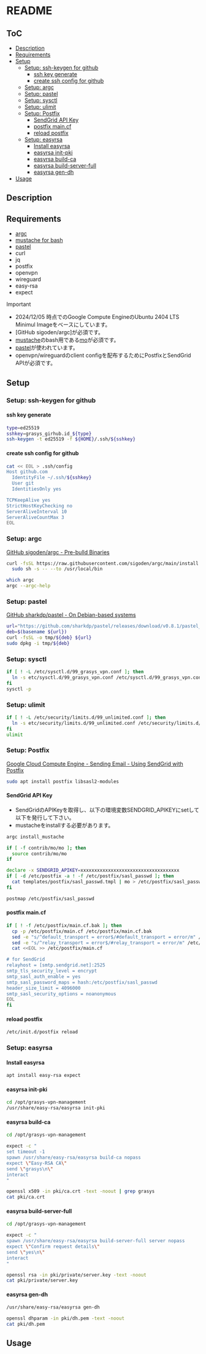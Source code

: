 # README

## ToC

<!-- mtoc-start -->

- [Description](#description)
- [Requirements](#requirements)
- [Setup](#setup)
  - [Setup: ssh-keygen for github](#setup-ssh-keygen-for-github)
    - [ssh key generate](#ssh-key-generate)
    - [create ssh config for github](#create-ssh-config-for-github)
  - [Setup: argc](#setup-argc)
  - [Setup: pastel](#setup-pastel)
  - [Setup: sysctl](#setup-sysctl)
  - [Setup: ulimit](#setup-ulimit)
  - [Setup: Postfix](#setup-postfix)
    - [SendGrid API Key](#sendgrid-api-key)
    - [postfix main.cf](#postfix-maincf)
    - [reload postfix](#reload-postfix)
  - [Setup: easyrsa](#setup-easyrsa)
    - [Install easyrsa](#install-easyrsa)
    - [easyrsa init-pki](#easyrsa-init-pki)
    - [easyrsa build-ca](#easyrsa-build-ca)
    - [easyrsa build-server-full](#easyrsa-build-server-full)
    - [easyrsa gen-dh](#easyrsa-gen-dh)
- [Usage](#usage)

<!-- mtoc-end -->

## Description

## Requirements

- [argc](https://github.com/sigoden/argc)
- [mustache for bash](https://github.com/tests-always-included/mo)
- [pastel](https://github.com/sharkdp/pastel)
- curl
- jq
- postfix
- openvpn
- wireguard
- easy-rsa
- expect

> [!IMPORTANT]
>
> - 2024/12/05 時点でのGoogle Compute EngineのUbuntu 2404 LTS Minimul Imageをベースにしています。
> - [GitHub sigoden/argc]が必須です。
> - [mustache](https://mustache.github.io/)のbash用である[mo](https://github.com/tests-always-included/mo)が必須です。
> - [pastel](https://github.com/sharkdp/pastel)が使われています。
> - openvpn/wireguardのclient configを配布するためにPostfixとSendGrid APIが必須です。

## Setup

### Setup: ssh-keygen for github

#### ssh key generate

```bash
type=ed25519
sshkey=grasys_girhub.id_${type}
ssh-keygen -t ed25519 -f ${HOME}/.ssh/${sshkey}
```

#### create ssh config for github

```bash
cat << EOL > .ssh/config
Host github.com
  IdentityFile ~/.ssh/${sshkey}
  User git
  IdentitiesOnly yes

TCPKeepAlive yes
StrictHostKeyChecking no
ServerAliveInterval 10
ServerAliveCountMax 3
EOL
```

### Setup: argc

[GitHub sigoden/argc - Pre-bulld Binaries](https://github.com/sigoden/argc?tab=readme-ov-file#pre-built-binaries)

```bash
curl -fsSL https://raw.githubusercontent.com/sigoden/argc/main/install.sh | \
  sudo sh -s -- --to /usr/local/bin
```

```bash
which argc
argc --argc-help
```

### Setup: pastel

[GitHub sharkdp/pastel - On Debian-based systems](https://github.com/sharkdp/pastel?tab=readme-ov-file#on-debian-based-systems)

```bash
url="https://github.com/sharkdp/pastel/releases/download/v0.8.1/pastel_0.8.1_amd64.deb"
deb=$(basename ${url})
curl -fsSL -o tmp/${deb} ${url}
sudo dpkg -i tmp/${deb}
```

### Setup: sysctl

```bash
if [ ! -L /etc/sysctl.d/99_grasys_vpn.conf ]; then
  ln -s etc/sysctl.d/99_grasys_vpn.conf /etc/sysctl.d/99_grasys_vpn.conf
fi
sysctl -p
```

### Setup: ulimit

```bash
if [ ! -L /etc/security/limits.d/99_unlimited.conf ]; then
  ln -s etc/security/limits.d/99_unlimited.conf /etc/security/limits.d/99_unlimited.conf
fi
ulimit
```

### Setup: Postfix

[Google Cloud Compute Engine - Sending Email - Using SendGrid with Postfix](https://cloud.google.com/compute/docs/tutorials/sending-mail/using-sendgrid?hl=ja)

```bash
sudo apt install postfix libsasl2-modules
```

#### SendGrid API Key

- SendGridのAPIKeyを取得し、以下の環境変数SENDGRID_APIKEYにsetして以下を発行して下さい。
- mustacheをinstallする必要があります。

```bash
argc install_mustache

if [ -f contrib/mo/mo ]; then
  source contrib/mo/mo
if 

declare -x SENDGRID_APIKEY=xxxxxxxxxxxxxxxxxxxxxxxxxxxxxxxxxxxx
if [ -d /etc/postfix -a ! -f /etc/postfix/sasl_passwd ]; then
  cat templates/postfix/sasl_passwd.tmpl | mo > /etc/postfix/sasl_passwd
fi

postmap /etc/postfix/sasl_passwd
```

#### postfix main.cf

```bash
if [ ! -f /etc/postfix/main.cf.bak ]; then
  cp -p /etc/postfix/main.cf /etc/postfix/main.cf.bak
  sed -e "s/^default_transport = error$/#default_transport = error/m" /etc/postfix/main.cf
  sed -e "s/^relay_transport = error$/#relay_transport = error/m" /etc/postfix/main.cf
  cat <<EOL >> /etc/postfix/main.cf

# for SendGrid
relayhost = [smtp.sendgrid.net]:2525
smtp_tls_security_level = encrypt
smtp_sasl_auth_enable = yes
smtp_sasl_password_maps = hash:/etc/postfix/sasl_passwd
header_size_limit = 4096000
smtp_sasl_security_options = noanonymous
EOL
fi
```

#### reload postfix

```bash
/etc/init.d/postfix reload
```

### Setup: easyrsa

#### Install easyrsa

```bash
apt install easy-rsa expect
```

#### easyrsa init-pki

```bash
cd /opt/grasys-vpn-management
/usr/share/easy-rsa/easyrsa init-pki
```

#### easyrsa build-ca

```bash
cd /opt/grasys-vpn-management

expect -c "
set timeout -1
spawn /usr/share/easy-rsa/easyrsa build-ca nopass
expect \"Easy-RSA CA\"
send \"grasys\n\"
interact
"

openssl x509 -in pki/ca.crt -text -noout | grep grasys
cat pki/ca.crt
```

#### easyrsa build-server-full

```bash
cd /opt/grasys-vpn-management

expect -c "
spawn /usr/share/easy-rsa/easyrsa build-server-full server nopass
expect \"Confirm request details\"
send \"yes\n\"
interact
"

openssl rsa -in pki/private/server.key -text -noout
cat pki/private/server.key
```

#### easyrsa gen-dh

```bash
/usr/share/easy-rsa/easyrsa gen-dh

openssl dhparam -in pki/dh.pem -text -noout
cat pki/dh.pem
```

## Usage
